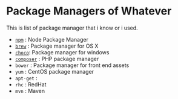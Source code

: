 # Package Managers of Whatever

This is list of package manager that i know or i used.

- [`npm`](https://www.npmjs.com) : Node Package Manager
- [`brew`](http://brew.sh) : Package manager for OS X
- [`choco`](https://chocolatey.org): Package manager for windows
- [`composer`](https://getcomposer.org) : PHP package manager
- `bower` : Package manager for front end assets
- `yum` : CentOS package manager
- `apt-get` : 
- `rhc` : RedHat
- `mvn` : Maven